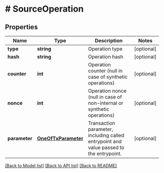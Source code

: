 # # SourceOperation

## Properties

Name | Type | Description | Notes
------------ | ------------- | ------------- | -------------
**type** | **string** | Operation type | [optional]
**hash** | **string** | Operation hash | [optional]
**counter** | **int** | Operation counter (null in case of synthetic operations) | [optional]
**nonce** | **int** | Operation nonce (null in case of non-internal or synthetic operations) | [optional]
**parameter** | [**OneOfTxParameter**](OneOfTxParameter.md) | Transaction parameter, including called entrypoint and value passed to the entrypoint. | [optional]

[[Back to Model list]](../../README.md#models) [[Back to API list]](../../README.md#endpoints) [[Back to README]](../../README.md)
